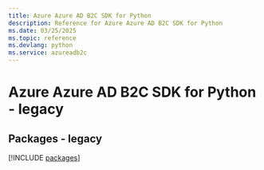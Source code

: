 ```yaml
---
title: Azure Azure AD B2C SDK for Python
description: Reference for Azure Azure AD B2C SDK for Python
ms.date: 03/25/2025
ms.topic: reference
ms.devlang: python
ms.service: azureadb2c
---
```

# Azure Azure AD B2C SDK for Python - legacy
## Packages - legacy
[!INCLUDE [packages](azure-ad-b2c-index.md)]
